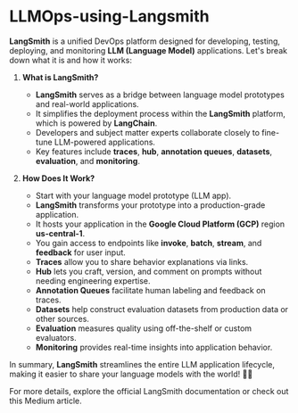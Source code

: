 # LLMOps-using-Langsmith

**LangSmith** is a unified DevOps platform designed for developing, testing, deploying, and monitoring **LLM (Language Model)** applications. Let's break down what it is and how it works:

1. **What is LangSmith?**
   - **LangSmith** serves as a bridge between language model prototypes and real-world applications.
   - It simplifies the deployment process within the **LangSmith** platform, which is powered by **LangChain**.
   - Developers and subject matter experts collaborate closely to fine-tune LLM-powered applications.
   - Key features include **traces**, **hub**, **annotation queues**, **datasets**, **evaluation**, and **monitoring**.

2. **How Does It Work?**
   - Start with your language model prototype (LLM app).
   - **LangSmith** transforms your prototype into a production-grade application.
   - It hosts your application in the **Google Cloud Platform (GCP)** region **us-central-1**.
   - You gain access to endpoints like **invoke**, **batch**, **stream**, and **feedback** for user input.
   - **Traces** allow you to share behavior explanations via links.
   - **Hub** lets you craft, version, and comment on prompts without needing engineering expertise.
   - **Annotation Queues** facilitate human labeling and feedback on traces.
   - **Datasets** help construct evaluation datasets from production data or other sources.
   - **Evaluation** measures quality using off-the-shelf or custom evaluators.
   - **Monitoring** provides real-time insights into application behavior.

In summary, **LangSmith** streamlines the entire LLM application lifecycle, making it easier to share your language models with the world! 🚀🌐

For more details, explore the official LangSmith documentation or check out this Medium article.

